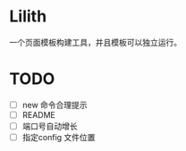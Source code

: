# Lilith

一个页面模板构建工具，并且模板可以独立运行。

# TODO

- [ ] new 命令合理提示
- [ ] README
- [ ] 端口号自动增长
- [ ] 指定config 文件位置